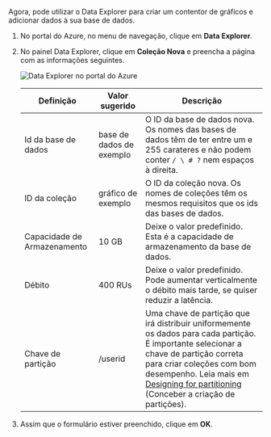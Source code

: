 Agora, pode utilizar o Data Explorer para criar um contentor de gráficos e adicionar dados à sua base de dados. 

1. No portal do Azure, no menu de navegação, clique em **Data Explorer**. 
2. No painel Data Explorer, clique em **Coleção Nova** e preencha a página com as informações seguintes.

    ![Data Explorer no portal do Azure](./media/cosmosdb-create-graph/azure-cosmosdb-data-explorer.png)

    Definição|Valor sugerido|Descrição
    ---|---|---
    Id da base de dados|base de dados de exemplo|O ID da base de dados nova. Os nomes das bases de dados têm de ter entre um e 255 carateres e não podem conter `/ \ # ?` nem espaços à direita.
    ID da coleção|gráfico de exemplo|O ID da coleção nova. Os nomes de coleções têm os mesmos requisitos que os ids das bases de dados.
    Capacidade de Armazenamento| 10 GB|Deixe o valor predefinido. Esta é a capacidade de armazenamento da base de dados.
    Débito|400 RUs|Deixe o valor predefinido. Pode aumentar verticalmente o débito mais tarde, se quiser reduzir a latência.
    Chave de partição|/userid|Uma chave de partição que irá distribuir uniformemente os dados para cada partição. É importante selecionar a chave de partição correta para criar coleções com bom desempenho. Leia mais em [Designing for partitioning](../articles/cosmos-db/partition-data.md#designing-for-partitioning) (Conceber a criação de partições).

3. Assim que o formulário estiver preenchido, clique em **OK**.